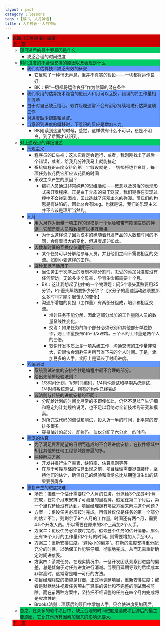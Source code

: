 ```yaml
---
layout : post
category : lessons
tags : [读书, 人月神话]
title : 人月神话--人月神话
---
```



<div><ul>
	<li><div style="background-color:#cc0000;">
<a href="/lessons/2013/01/30/man-month-read00/" title="返回《人月神话》目录">返回《人月神话》目录</a></div><div style="background-color:#cc0000;">
<a href="/lessons/2013/01/30/man-month-read01/" title="上一篇">上一篇</a></div>
	<ul>
	<li><div style="background-color:#00cc66;">项目滞后的最主要原因是什么</div>
		<ul>
	<li><div>缺乏合理的时间进度</div></li></ul></li>
	<li><div style="background-color:#00cc66;">时间进度的不合理安排的原因以及表现是什么</div>
		<ul>
	<li><div style="background-color:#6699ff;">我们对估算技术缺乏有效的研究</div>
		<ul>
	<li><div>它反映了一种悄无声息，但并不真实的假设——一切都将运作良好。</div></li>
	<li><div>BK：把“一切都将运作良好”作为估算的潜在条件</div></li></ul></li>
	<li><div style="background-color:#6699ff;">我们采用的估算技术隐含的假设人和月可以互换，错误的将工作量相互混淆</div></li>
	<li><div style="background-color:#6699ff;">由于对自己缺乏信心，软件经理通常不会有耐心持续地进行估算这项工作</div></li>
	<li><div style="background-color:#6699ff;">对进度缺少跟踪和监督。</div></li>
	<li><div style="background-color:#6699ff;">当意识到进度的偏移时，下意识的反应是增加人力。</div>
		<ul>
	<li><div>BK刚读到这里的时候，感觉，这样做有什么不可以，很是不明白，到了后面才认识到。</div></li></ul></li></ul></li>
	<li><div style="background-color:#00cc66;">对上述观点的详细描述</div>
		<ul>
	<li><div style="background-color:#6699ff;">乐观主义</div>
		<ul>
	<li><div>程序员的口头禅：这次它肯定会运行，或者，我刚刚找出了最后一个错误，或者，给我几分钟我马上就能搞定</div></li>
	<li><div>系统编程的进度安排的第一个假设就是：一切都将运作良好，每一项任务仅花费它所应该花费的时间</div></li>
	<li><div>乐观主义产生的原因？</div>
		<ul>
	<li><div>编程人员通过非常纯粹的思维活动——概念以及灵活的表现形式来开发程序。正是由于介质的易于驾驭，我们期待在实现过程中不会碰到困难，因此造就了乐观主义的弥漫。而我们的构思是有缺陷的，因此总会有bug。也就是说，我们的乐观主义并不应该是理所当然的。</div></li></ul></li></ul></li>
	<li><div style="background-color:#6699ff;">人月</div>
		<ul>
	<li><div style="background-color:#999999;">用人月作为衡量一项工作的规模是一个危险和带有欺骗性质的神话。它暗示着人员和数量可以相互替换。</div>
		<ul>
	<li><div>为什么这样说？因为成本的确随着开发产品的人数和时间的不同，会有着很大的变化，但进度却非如此。</div></li></ul></li>
	<li><div style="background-color:#999999;">人数和时间的互换仅仅适用于：</div>
		<ul>
	<li><div>某个任务可以分解给参与人员，并且他们之间不需要相互的交流。如割小麦这样的工作。</div></li></ul></li>
	<li><div style="background-color:#999999;">这种互换不适用于：</div>
		<ul>
	<li><div>当任务由于次序上的限制不能分割时，忍受的添加对进度没有任何帮助。无论多少个母亲，孕育生命都需要十个月。</div></li>
	<li><div>BK：这让我想起了初中的一个物理题：问5个馒头蒸熟要用25分钟，1个馒头蒸熟要多少分钟？【水分子的高速运动必须要那么多时间才能引起馒头的变化】</div></li>
	<li><div>沟通所增加的负担（工作量）有两部分组成，培训和相互交流。</div>
		<ul>
	<li><div>培训任务不能分解，因此这部分增加的工作量随人员的数量呈线性变化。</div></li>
	<li><div>交流：如果任务的每个部分必须分别和其他部分单独协作，则工作量按照n(n-1)/2递增。三个人的工作量是两个人的三倍。</div></li>
	<li><div>软件开发本质上是一项系统工作，沟通交流的工作量非常大，它很快会消耗任务所节省下来的个人时间。于是，添加更多的人手，实际上是延长了时间进度。</div></li></ul></li></ul></li></ul></li>
	<li><div style="background-color:#6699ff;">系统测试</div>
		<ul>
	<li><div style="background-color:#999999;">系统测试进度的安排往往是编程中最不合理的部分。</div></li>
	<li><div style="background-color:#999999;">给出先前的经验法则：</div>
		<ul>
	<li><div>1/3时间计划，1/6时间编码，1/4构件测试和早期系统测试，1/4时间系统测试，所有的构件已经完成</div></li></ul></li>
	<li><div style="background-color:#999999;">该法则与传统的进度安排的不同：</div>
		<ul>
	<li><div>分配给计划的时间比寻常的多即使如此，仍然不足以产生详细和稳定的计划规格说明，也不足以容纳对全新技术的研究和摸索。</div></li>
	<li><div>对所完成代码的调试和测试，投入近一半的时间，比平常的安排多很多。</div></li>
	<li><div>容易估计的部分，即编码，仅仅分配了六分之一的时间。</div></li></ul></li></ul></li>
	<li><div style="background-color:#6699ff;">空泛的估算</div>
		<ul>
	<li><div style="background-color:#999999;">为了满足顾客期望的日期而造成的不合理进度安排，在软件领域中却比其他的任何工程领域要普遍的多。</div></li>
	<li><div style="background-color:#999999;">两种解决方案</div>
		<ul>
	<li><div>开发并推行生产率表、缺陷率、估算规则等等</div></li>
	<li><div>在基于可靠基础的估算出现之前，项目经理需要挺直腰杆，坚持他们的估计，确信自己的经验和直觉总比从期望派生出的结果要强得多</div></li></ul></li></ul></li>
	<li><div style="background-color:#6699ff;">重复产生的进度灾难</div>
		<ul>
	<li><div>场景：摄像一个估计需要12个人月的任务，分派给3个成员4个月完成，在每个月末安排了可测量的里程碑。假定在第二个月后，第一个里程碑给没有达到。项目经理拥有哪些方案来解决这个问题？</div></li>
	<li><div>方案一：假设任务必须按时完成。再假设仅仅是任务的第一个部分的估计不当，则剩余了9个人月的工作量，时间还有两个月，需要4.5个开发人员。所以需要在原来的3个上再加2个人手。</div></li>
	<li><div>方案二：假设任务必须按时完成。假设整个任务的估计偏低。那么还有18个人月的工作量和2个月的时间。则需要增加人手至9人。</div></li>
	<li><div>方案三：重新安排进度。“避免小的偏差”。在新的进度安排重分配充分的时间，以确保工作能够仔细、彻底地完成，从而无需重新确定时间进度表。</div></li>
	<li><div>方案四：消减任务。在现实情况中，一旦开发团队观察到进度的偏差，总是倾向于对任务进度进行消减。当项目延期导致的后续成本非常高时，这常常是唯一可行的方法。</div></li>
	<li><div>项目经理相应的措施是仔细、正式地调整项目，重新安排进度；或者是默默地注视着任务项由于轻率的设计和不完整的测试而被剪除。而在前两种方案中，坚持把不经调整的任务在四个月内完成将是灾难性的。</div></li>
	<li><div>Brooks法则：项落后的项目中增加人手，只会使进度更加落后。</div></li></ul></li></ul></li>
	<li><div style="background-color:#00cc66;">总之，在众多的软件项目中，缺乏合理的时间进度是造成项目滞后的最主要原因，它比其他所有因素加起来的影响还要大。</div></li></ul>
	<div style="background-color:#ff0000;"><a href="/lessons/2013/01/30/man-month-read03/" title="下一篇">下一篇</a></div>
</li></ul></div>